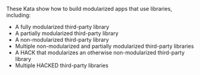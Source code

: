 These Kata show how to build modularized apps that use libraries, including:
- A fully modularized third-party library
- A partially modularized third-party library
- A non-modularized third-party library
- Multiple non-modularized and partially modularized third-party libraries
- A HACK that modularizes an otherwise non-modularized third-party library
- Multiple HACKED third-party libraries
